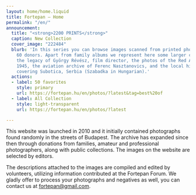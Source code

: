 ```yaml
---
layout: home/home.liquid
title: Fortepan — Home
permalink: "/en/"
announcement:
  title: "<strong>2200 PRINTS</strong>"
  caption: New Collection
  cover_image: "222484"
  blurb: 'In this series you can browse images scanned from printed photos from over
    60 donors. Apart from family albums we represent here some larger collections:
    the legacy of György Révész, film director, the photos of the Red Army taken in
    1945, the aviation archive of Ferenc Nasztanovics, and the local history photos
    covering Subotica, Serbia (Szabadka in Hungarian).'
  actions:
  - label: 50 favorites
    style: primary
    url: https://fortepan.hu/en/photos/?latest&tag=best%20of
  - label: All Collection
    style: light-transparent
    url: https://fortepan.hu/en/photos/?latest

---
```

This website was launched in 2010 and it initially contained photographs found randomly in the streets of Budapest. The archive has expanded since then through donations from families, amateur and professional photographers, along with public collections. The images on the website are selected by editors.

The descriptions attached to the images are compiled and edited by volunteers, utilizing information contributed at the Fortepan Forum. We gladly offer to process your photographs and negatives as well, you can contact us at [fortepan@gmail.com](mailto:fortepan@gmail.com).
